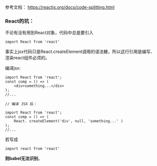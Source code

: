 参考文档： https://reactjs.org/docs/code-splitting.html

### React的坑：
不论有没有用到React对象，代码中总是要引入
```
import React from 'react'
```
事实上jsx代码只是React.createElement调用的语法糖，所以这行引用是编写、渲染react组件必须的。

编译jsx:
```
import React from 'react';
const comp = () => (
    <div>something...</div>
);
//...

// 编译 JSX 后：

import React from 'react';
const comp = () => (
    React. createElement('div', null, 'something...' )
);
//...
```

若写成
```
import react from 'react'
```
**则babel无法识别**。



